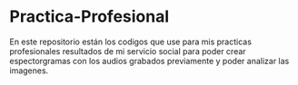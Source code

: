 # Practica-Profesional

En este repositorio están los codigos que use para mis practicas profesionales resultados de mi servicio social para poder crear espectorgramas con los audios grabados previamente y poder analizar las imagenes. 
